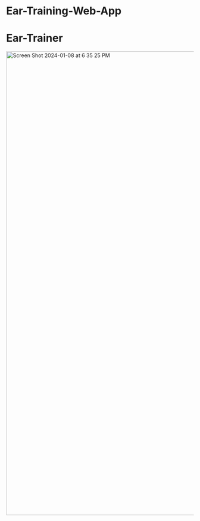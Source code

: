 # Ear-Training-Web-App
# Ear-Trainer
<img width="1246" alt="Screen Shot 2024-01-08 at 6 35 25 PM" src="https://github.com/Postrelski/Ear-Trainer/assets/71254889/78478d29-19f9-4793-8c84-58bd34d2ea7e">
